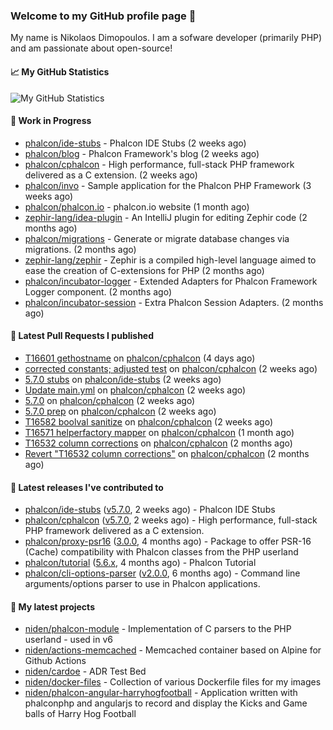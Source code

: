 ### Welcome to my GitHub profile page 👋

My name is Nikolaos Dimopoulos. I am a sofware developer (primarily PHP) and am passionate about open-source!

#### 📈 My GitHub Statistics

![My GitHub Statistics](https://github-readme-stats.vercel.app/api?username=niden&show_icons=true&count_private=true&hide_title=true&theme=transparent)

#### 👷 Work in Progress

- [phalcon/ide-stubs](https://github.com/phalcon/ide-stubs) - Phalcon IDE Stubs (2 weeks ago)
- [phalcon/blog](https://github.com/phalcon/blog) - Phalcon Framework&#39;s blog (2 weeks ago)
- [phalcon/cphalcon](https://github.com/phalcon/cphalcon) - High performance, full-stack PHP framework delivered as a C extension. (2 weeks ago)
- [phalcon/invo](https://github.com/phalcon/invo) - Sample application for the Phalcon PHP Framework (3 weeks ago)
- [phalcon/phalcon.io](https://github.com/phalcon/phalcon.io) - phalcon.io website (1 month ago)
- [zephir-lang/idea-plugin](https://github.com/zephir-lang/idea-plugin) - An IntelliJ plugin for editing Zephir code (2 months ago)
- [phalcon/migrations](https://github.com/phalcon/migrations) - Generate or migrate database changes via migrations. (2 months ago)
- [zephir-lang/zephir](https://github.com/zephir-lang/zephir) - Zephir is a compiled high-level language aimed to ease the creation of C-extensions for PHP (2 months ago)
- [phalcon/incubator-logger](https://github.com/phalcon/incubator-logger) - Extended Adapters for Phalcon Framework Logger component. (2 months ago)
- [phalcon/incubator-session](https://github.com/phalcon/incubator-session) - Extra Phalcon Session Adapters. (2 months ago)

#### 🔨 Latest Pull Requests I published

- [T16601 gethostname](https://github.com/phalcon/cphalcon/pull/16602) on [phalcon/cphalcon](https://github.com/phalcon/cphalcon) (4 days ago)
- [corrected constants; adjusted test](https://github.com/phalcon/cphalcon/pull/16595) on [phalcon/cphalcon](https://github.com/phalcon/cphalcon) (2 weeks ago)
- [5.7.0 stubs](https://github.com/phalcon/ide-stubs/pull/100) on [phalcon/ide-stubs](https://github.com/phalcon/ide-stubs) (2 weeks ago)
- [Update main.yml](https://github.com/phalcon/cphalcon/pull/16588) on [phalcon/cphalcon](https://github.com/phalcon/cphalcon) (2 weeks ago)
- [5.7.0](https://github.com/phalcon/cphalcon/pull/16586) on [phalcon/cphalcon](https://github.com/phalcon/cphalcon) (2 weeks ago)
- [5.7.0 prep](https://github.com/phalcon/cphalcon/pull/16585) on [phalcon/cphalcon](https://github.com/phalcon/cphalcon) (2 weeks ago)
- [T16582 boolval sanitize](https://github.com/phalcon/cphalcon/pull/16584) on [phalcon/cphalcon](https://github.com/phalcon/cphalcon) (2 weeks ago)
- [T16571 helperfactory mapper](https://github.com/phalcon/cphalcon/pull/16574) on [phalcon/cphalcon](https://github.com/phalcon/cphalcon) (1 month ago)
- [T16532 column corrections](https://github.com/phalcon/cphalcon/pull/16564) on [phalcon/cphalcon](https://github.com/phalcon/cphalcon) (2 months ago)
- [Revert &#34;T16532 column corrections&#34;](https://github.com/phalcon/cphalcon/pull/16563) on [phalcon/cphalcon](https://github.com/phalcon/cphalcon) (2 months ago)

#### 🔭 Latest releases I've contributed to

- [phalcon/ide-stubs](https://github.com/phalcon/ide-stubs) ([v5.7.0](https://github.com/phalcon/ide-stubs/releases/tag/v5.7.0), 2 weeks ago) - Phalcon IDE Stubs
- [phalcon/cphalcon](https://github.com/phalcon/cphalcon) ([v5.7.0](https://github.com/phalcon/cphalcon/releases/tag/v5.7.0), 2 weeks ago) - High performance, full-stack PHP framework delivered as a C extension.
- [phalcon/proxy-psr16](https://github.com/phalcon/proxy-psr16) ([3.0.0](https://github.com/phalcon/proxy-psr16/releases/tag/3.0.0), 4 months ago) - Package to offer PSR-16 (Cache) compatibility with Phalcon classes from the PHP userland
- [phalcon/tutorial](https://github.com/phalcon/tutorial) ([5.6.x](https://github.com/phalcon/tutorial/releases/tag/5.6.x), 4 months ago) - Phalcon Tutorial
- [phalcon/cli-options-parser](https://github.com/phalcon/cli-options-parser) ([v2.0.0](https://github.com/phalcon/cli-options-parser/releases/tag/v2.0.0), 6 months ago) - Command line arguments/options parser to use in Phalcon applications.

#### 🌱 My latest projects

- [niden/phalcon-module](https://github.com/niden/phalcon-module) - Implementation of C parsers to the PHP userland - used in v6
- [niden/actions-memcached](https://github.com/niden/actions-memcached) - Memcached container based on Alpine for Github Actions
- [niden/cardoe](https://github.com/niden/cardoe) - ADR Test Bed
- [niden/docker-files](https://github.com/niden/docker-files) - Collection of various Dockerfile files for my images
- [niden/phalcon-angular-harryhogfootball](https://github.com/niden/phalcon-angular-harryhogfootball) - Application written with phalconphp and angularjs to record and display the Kicks and Game balls of Harry Hog Football


